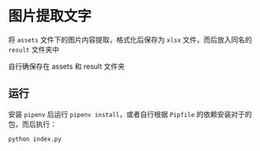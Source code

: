 # 图片提取文字

将 `assets` 文件下的图片内容提取，格式化后保存为 `xlsx` 文件，而后放入同名的 `result` 文件夹中

自行确保存在 assets 和 result 文件夹

## 运行

安装 `pipenv` 后运行 `pipenv install`，或者自行根据 `Pipfile` 的依赖安装对于的包，而后执行：

```shell
python index.py
```